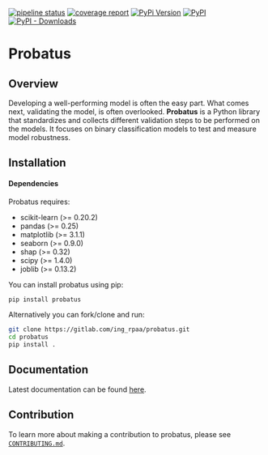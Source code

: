 [![pipeline status](https://gitlab.com/ing_rpaa/probatus/badges/master/pipeline.svg)](https://gitlab.com/ing_rpaa/probatus/-/commits/master)
[![coverage report](https://gitlab.com/ing_rpaa/probatus/badges/master/coverage.svg)](https://gitlab.com/ing_rpaa/probatus/-/commits/master)
[![PyPi Version](https://img.shields.io/pypi/pyversions/probatus)](#)
[![PyPI](https://img.shields.io/pypi/v/probatus)](#)
[![PyPI - Downloads](https://img.shields.io/pypi/dm/probatus)](#)

# Probatus

## Overview

Developing a well-performing model is often the easy part. What comes next, validating the model, is often overlooked. **Probatus** is a Python library that standardizes and collects different validation steps to be performed on the models. It focuses on binary classification models to test and measure model robustness. 

## Installation

#### Dependencies

Probatus requires:

- scikit-learn (>= 0.20.2)
- pandas (>= 0.25)
- matplotlib (>= 3.1.1)
- seaborn (>= 0.9.0)
- shap (>= 0.32)
- scipy (>= 1.4.0)
- joblib (>= 0.13.2)

You can install probatus using pip:

```bash
pip install probatus
```

Alternatively you can fork/clone and run:

```bash
git clone https://gitlab.com/ing_rpaa/probatus.git
cd probatus
pip install .
```

## Documentation

Latest documentation can be found [here](https://probatus.readthedocs.io/en/latest/).

## Contribution

To learn more about making a contribution to probatus, please see [`CONTRIBUTING.md`](CONTRIBUTING.md).
